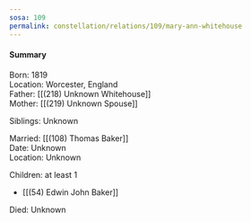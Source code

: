 ```yaml
---
sosa: 109
permalink: constellation/relations/109/mary-ann-whitehouse
---
```


#### Summary

Born: 1819
<br>Location: Worcester, England
<br>Father: [[(218) Unknown Whitehouse]]
<br>Mother: [[(219) Unknown Spouse]]

Siblings: Unknown

Married: [[(108) Thomas Baker]]
<br>Date: Unknown
<br>Location: Unknown

Children: at least 1

* [[(54) Edwin John Baker]]

Died: Unknown

<br>

